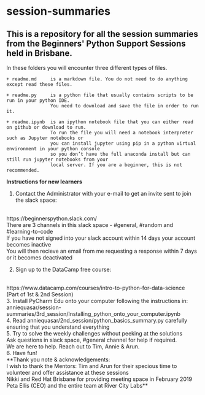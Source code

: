 # session-summaries

## This is a repository for all the session summaries from the Beginners' Python Support Sessions held in Brisbane.

In these folders you will encounter three different types of files.

    + readme.md     is a markdown file. You do not need to do anything except read these files.

    + readme.py     is a python file that usually contains scripts to be run in your python IDE. 
                    You need to download and save the file in order to run it.

    + readme.ipynb  is an ipython notebook file that you can either read on github or download to run.
                    To run the file you will need a notebook interpreter such as Jupyter notebooks or 
                    you can install jupyter using pip in a python virtual environment in your python console 
                    so you don’t have the full anaconda install but can still run jupyter notebooks from your 
                    local server. If you are a beginner, this is not recommended.



**Instructions for new learners**

1. Contact the Administrator with your e-mail to get an invite sent to join the slack space:
<br>
https://beginnerspython.slack.com/
<br>    
There are 3 channels in this slack space - #general, #random and #learning-to-code
<br>
If you have not signed into your slack account within 14 days your account becomes inactive 
<br>
You will then recieve an email from me requesting a response within 7 days or it becomes deactivated

2. Sign up to the DataCamp free course: 
<br>
https://www.datacamp.com/courses/intro-to-python-for-data-science
<br>    
(Part of 1st & 2nd Session)
<br>   
3. Install PyCharm Edu onto your computer following the instructions in:
<br>
anniequasar/session-summaries/3rd_session/Installing_python_onto_your_computer.ipynb
<br>
4. Read anniequasar/2nd_session/python_basics_summary.py carefully ensuring that you understand everything
<br>
5. Try to solve the weekly challenges without peeking at the solutions 
<br>
Ask questions in slack space, #general channel for help if required. 
<br>
We are here to help. Reach out to Tim, Annie & Arun. 
<br>
6. Have fun!
<br>
**Thank you note & acknowledgements: 
<br>
I wish to thank the Mentors: Tim and Arun for their specious time to volunteer and offer assistance at these sessions
<br>
Nikki and Red Hat Brisbane for providing meeting space in February 2019
<br>
Peta Ellis (CEO) and the entire team at River City Labs** 
<br>
